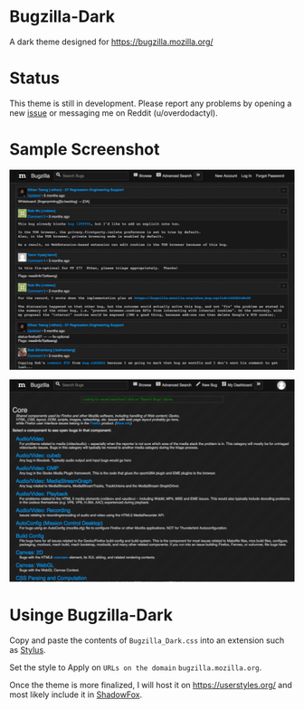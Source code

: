 # Bugzilla-Dark

A dark theme designed for https://bugzilla.mozilla.org/

# Status

This theme is still in development.  Please report any problems by opening a new [issue](https://github.com/overdodactyl/Bugzilla-Dark/issues) or messaging me on Reddit (u/overdodactyl).

# Sample Screenshot

![1](screenshots/Bugzilla.png)

![1](screenshots/Bugzilla2.png)


# Usinge Bugzilla-Dark

Copy and paste the contents of `Bugzilla_Dark.css` into an extension such as [Stylus](https://addons.mozilla.org/en-US/firefox/addon/styl-us/).

Set the style to Apply on `URLs on the domain` `bugzilla.mozilla.org`.

Once the theme is more finalized, I will host it on https://userstyles.org/ and most likely include it in [ShadowFox](https://github.com/overdodactyl/ShadowFox).
